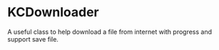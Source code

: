 # KCDownloader
A useful class to help download a file from internet with progress and support save file.
